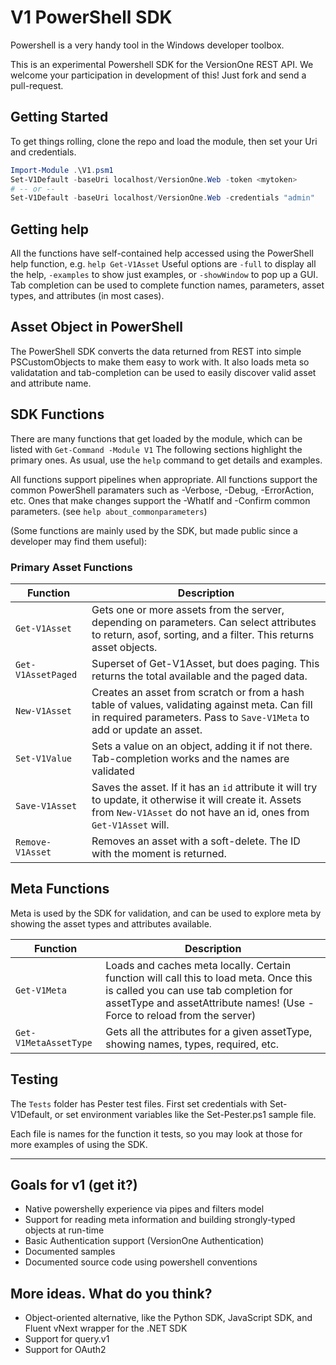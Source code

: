 # V1 PowerShell SDK 
Powershell is a very handy tool in the Windows developer toolbox.

This is an experimental Powershell SDK for the VersionOne REST API. We welcome your participation in development of this! Just fork and send a pull-request.

## Getting Started
To get things rolling, clone the repo and load the module, then set your Uri and credentials.

```Powershell
Import-Module .\V1.psm1
Set-V1Default -baseUri localhost/VersionOne.Web -token <mytoken>
# -- or --
Set-V1Default -baseUri localhost/VersionOne.Web -credentials "admin"
```
## Getting help
All the functions have self-contained help accessed using the PowerShell help function, e.g. ```help Get-V1Asset```  Useful options are ```-full``` to display all the help, ```-examples``` to show just examples, or ```-showWindow``` to pop up a GUI.  Tab completion can be used to complete function names, parameters, asset types, and attributes (in most cases).

## Asset Object in PowerShell
The PowerShell SDK converts the data returned from REST into simple PSCustomObjects to make them easy to work with.  It also loads meta so validatation and tab-completion can be used to easily discover valid asset and attribute name.

## SDK Functions 
There are many functions that get loaded by the module, which can be listed with ```Get-Command -Module V1``` The following sections highlight the primary ones.  As usual, use the ```help``` command to get details and examples.  

All functions support pipelines when appropriate.  All functions support the common PowerShell paramaters such as -Verbose, -Debug, -ErrorAction, etc. Ones that make changes support the -WhatIf and -Confirm common parameters. (see ```help about_commonparameters```) 

(Some functions are mainly used by the SDK, but made public since a developer may find them useful):

### Primary Asset Functions

| Function                | Description |
|-------------------------|-------------|
|`Get-V1Asset`| Gets one or more assets from the server, depending on parameters.  Can select attributes to return, asof, sorting, and a filter.  This returns asset objects. |
|`Get-V1AssetPaged`| Superset of Get-V1Asset, but does paging.  This returns the total available and the paged data. |
|`New-V1Asset`| Creates an asset from scratch or from a hash table of values, validating against meta.  Can fill in required parameters.  Pass to ```Save-V1Meta``` to add or update an asset. |
|`Set-V1Value`| Sets a value on an object, adding it if not there.  Tab-completion works and the names are validated |
|`Save-V1Asset`| Saves the asset.  If it has an ```id``` attribute it will try to update, it otherwise it will create it.  Assets from ```New-V1Asset``` do not have an id, ones from ```Get-V1Asset``` will. |
|`Remove-V1Asset`| Removes an asset with a soft-delete.  The ID with the moment is returned. |

## Meta Functions
Meta is used by the SDK for validation, and can be used to explore meta by showing the asset types and attributes available. 

| Function                | Description |
|-------------------------|-------------|
|`Get-V1Meta`| Loads and caches meta locally.  Certain function will call this to load meta.  Once this is called you can use tab completion for assetType and assetAttribute names! (Use -Force to reload from the server)|
|`Get-V1MetaAssetType`| Gets all the attributes for a given assetType, showing names, types, required, etc. |

## Testing
The `Tests` folder has Pester test files.  First set credentials with Set-V1Default, or set environment variables like the Set-Pester.ps1 sample file.

Each file is names for the function it tests, so you may look at those for more examples of using the SDK. 

---------------------------
## Goals for v1 (get it?)

* Native powershelly experience via pipes and filters model
* Support for reading meta information and building strongly-typed objects at run-time
* Basic Authentication support (VersionOne Authentication)
* Documented samples
* Documented source code using powershell conventions

## More ideas. What do you think?

* Object-oriented alternative, like the Python SDK, JavaScript SDK, and Fluent vNext wrapper for the .NET SDK
* Support for query.v1
* Support for OAuth2 
